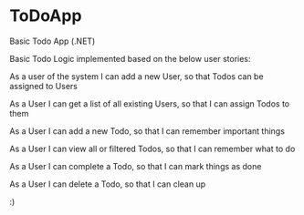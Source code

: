 # ToDoApp
Basic Todo App (.NET)

Basic Todo Logic implemented based on the below user stories:

As a user of the system I can add a new User, so that Todos can be assigned to Users

As a User I can get a list of all existing Users, so that I can assign Todos to them

As a User I can add a new Todo, so that I can remember important things

As a User I can view all or filtered Todos, so that I can remember what to do

As a User I can complete a Todo, so that I can mark things as done

As a User I can delete a Todo, so that I can clean up

:) 
